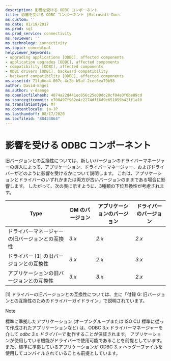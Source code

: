 ```yaml
---
description: 影響を受ける ODBC コンポーネント
title: 影響を受ける ODBC コンポーネント |Microsoft Docs
ms.custom: ''
ms.date: 01/19/2017
ms.prod: sql
ms.prod_service: connectivity
ms.reviewer: ''
ms.technology: connectivity
ms.topic: conceptual
helpviewer_keywords:
- upgrading applications [ODBC], affected components
- application upgrades [ODBC], affected components
- compatibility [ODBC], affected components
- ODBC drivers [ODBC], backward compatibility
- backward compatibility [ODBC], affected components
ms.assetid: 71fa6ea4-007c-4c2b-b5af-2cec6ea79b58
author: David-Engel
ms.author: v-daenge
ms.openlocfilehash: 4874a22d441ec856c25e08dc20cf04e0f0be89cd
ms.sourcegitcommit: e700497f962e4c2274df16d9e651059b42ff1a10
ms.translationtype: MT
ms.contentlocale: ja-JP
ms.lasthandoff: 08/17/2020
ms.locfileid: "88424864"
---
```

# <a name="affected-odbc-components"></a>影響を受ける ODBC コンポーネント
旧バージョンとの互換性については、新しいバージョンのドライバーマネージャーの導入によって、アプリケーション、ドライバーマネージャー、およびドライバーがどのように影響を受けるかについて説明します。 これは、アプリケーションとドライバーのいずれかまたは両方が古いバージョンのままである場合に影響します。 したがって、次の表に示すように、3種類の下位互換性が考慮されます。  
  
|Type|DM のバージョン|アプリケーションのバージョン|ドライバーのバージョン|  
|----------|-------------------|----------------------------|-----------------------|  
|ドライバーマネージャーの旧バージョンとの互換性|*3.x*|*2.x*|*2.x*|  
|ドライバー [1] の旧バージョンとの互換性|*3.x*|*2.x*|*3.x*|  
|アプリケーションの旧バージョンとの互換性|*3.x*|*3.x*|*2.x*|  
  
 [1] ドライバーの旧バージョンとの互換性については、主に「付録 G: 旧バージョンとの互換性のためのドライバーガイドライン」で説明されています。  
  
> [!NOTE]
>  標準に準拠したアプリケーション (オープングループまたは ISO CLI 標準に従って作成されたアプリケーションなど) は、ODBC 3.x ドライバーマネージャーを介して *odbc 3.x* *ドライバーで* 動作することが保証されます。 アプリケーションが使用している機能がドライバーで使用可能であることを前提としています。 また、標準に準拠しているアプリケーションが ODBC *3. x* ヘッダーファイルを使用してコンパイルされていることも前提としています。
